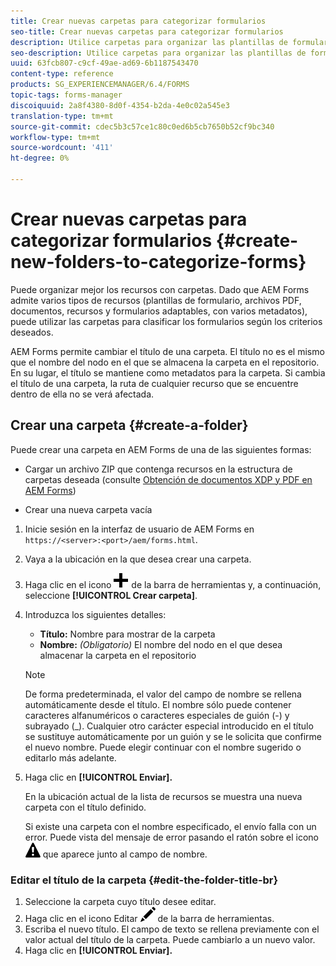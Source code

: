 ```yaml
---
title: Crear nuevas carpetas para categorizar formularios
seo-title: Crear nuevas carpetas para categorizar formularios
description: Utilice carpetas para organizar las plantillas de formulario, los archivos PDF, los recursos y los formularios adaptables.
seo-description: Utilice carpetas para organizar las plantillas de formulario, los archivos PDF, los recursos y los formularios adaptables.
uuid: 63fcb807-c9cf-49ae-ad69-6b1187543470
content-type: reference
products: SG_EXPERIENCEMANAGER/6.4/FORMS
topic-tags: forms-manager
discoiquuid: 2a8f4380-8d0f-4354-b2da-4e0c02a545e3
translation-type: tm+mt
source-git-commit: cdec5b3c57ce1c80c0ed6b5cb7650b52cf9bc340
workflow-type: tm+mt
source-wordcount: '411'
ht-degree: 0%

---
```



# Crear nuevas carpetas para categorizar formularios {#create-new-folders-to-categorize-forms}

Puede organizar mejor los recursos con carpetas. Dado que AEM Forms admite varios tipos de recursos (plantillas de formulario, archivos PDF, documentos, recursos y formularios adaptables, con varios metadatos), puede utilizar las carpetas para clasificar los formularios según los criterios deseados.

AEM Forms permite cambiar el título de una carpeta. El título no es el mismo que el nombre del nodo en el que se almacena la carpeta en el repositorio. En su lugar, el título se mantiene como metadatos para la carpeta. Si cambia el título de una carpeta, la ruta de cualquier recurso que se encuentre dentro de ella no se verá afectada.

## Crear una carpeta {#create-a-folder}

Puede crear una carpeta en AEM Forms de una de las siguientes formas:

* Cargar un archivo ZIP que contenga recursos en la estructura de carpetas deseada (consulte [Obtención de documentos XDP y PDF en AEM Forms](/help/forms/using/get-xdp-pdf-documents-aem.md))

* Crear una nueva carpeta vacía

1. Inicie sesión en la interfaz de usuario de AEM Forms en `https://<server>:<port>/aem/forms.html`.
1. Vaya a la ubicación en la que desea crear una carpeta.
1. Haga clic en el icono ![aem6forms_add](assets/aem6forms_add.png) de la barra de herramientas y, a continuación, seleccione **[!UICONTROL Crear carpeta]**.

1. Introduzca los siguientes detalles:

   * **Título:** Nombre para mostrar de la carpeta
   * **Nombre:** *(Obligatorio)* El nombre del nodo en el que desea almacenar la carpeta en el repositorio

   >[!NOTE]
   >
   >De forma predeterminada, el valor del campo de nombre se rellena automáticamente desde el título. El nombre sólo puede contener caracteres alfanuméricos o caracteres especiales de guión (-) y subrayado (_). Cualquier otro carácter especial introducido en el título se sustituye automáticamente por un guión y se le solicita que confirme el nuevo nombre. Puede elegir continuar con el nombre sugerido o editarlo más adelante.

1. Haga clic en **[!UICONTROL Enviar].**

   En la ubicación actual de la lista de recursos se muestra una nueva carpeta con el título definido.

   Si existe una carpeta con el nombre especificado, el envío falla con un error. Puede vista del mensaje de error pasando el ratón sobre el icono ![aem6forms_error_alert](assets/aem6forms_error_alert.png) que aparece junto al campo de nombre.

### Editar el título de la carpeta {#edit-the-folder-title-br}

1. Seleccione la carpeta cuyo título desee editar.
1. Haga clic en el icono Editar ![aem6forms_edit](assets/aem6forms_edit.png) de la barra de herramientas.
1. Escriba el nuevo título. El campo de texto se rellena previamente con el valor actual del título de la carpeta. Puede cambiarlo a un nuevo valor.
1. Haga clic en **[!UICONTROL Enviar].**

